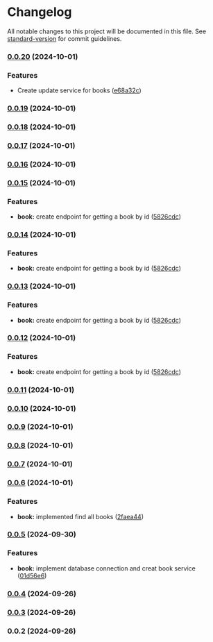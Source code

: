 # Changelog

All notable changes to this project will be documented in this file. See [standard-version](https://github.com/conventional-changelog/standard-version) for commit guidelines.

### [0.0.20](https://github.com/esgiraldop/library-nest-js/compare/v0.0.19...v0.0.20) (2024-10-01)


### Features

* Create update service for books ([e68a32c](https://github.com/esgiraldop/library-nest-js/commit/e68a32c71a2c68b072c90c6faace937e4c7adc16))

### [0.0.19](https://github.com/esgiraldop/library-nest-js/compare/v0.0.18...v0.0.19) (2024-10-01)

### [0.0.18](https://github.com/esgiraldop/library-nest-js/compare/v0.0.17...v0.0.18) (2024-10-01)

### [0.0.17](https://github.com/esgiraldop/library-nest-js/compare/v0.0.16...v0.0.17) (2024-10-01)

### [0.0.16](https://github.com/esgiraldop/library-nest-js/compare/v0.0.15...v0.0.16) (2024-10-01)

### [0.0.15](https://github.com/esgiraldop/library-nest-js/compare/v0.0.14...v0.0.15) (2024-10-01)


### Features

* **book:** create endpoint for getting a book by id ([5826cdc](https://github.com/esgiraldop/library-nest-js/commit/5826cdcc8ecce9907d8e4ef5945b3441ff288342))

### [0.0.14](https://github.com/esgiraldop/library-nest-js/compare/v0.0.11...v0.0.14) (2024-10-01)

### Features

- **book:** create endpoint for getting a book by id ([5826cdc](https://github.com/esgiraldop/library-nest-js/commit/5826cdcc8ecce9907d8e4ef5945b3441ff288342))

### [0.0.13](https://github.com/esgiraldop/library-nest-js/compare/v0.0.11...v0.0.13) (2024-10-01)

### Features

- **book:** create endpoint for getting a book by id ([5826cdc](https://github.com/esgiraldop/library-nest-js/commit/5826cdcc8ecce9907d8e4ef5945b3441ff288342))

### [0.0.12](https://github.com/esgiraldop/library-nest-js/compare/v0.0.11...v0.0.12) (2024-10-01)

### Features

- **book:** create endpoint for getting a book by id ([5826cdc](https://github.com/esgiraldop/library-nest-js/commit/5826cdcc8ecce9907d8e4ef5945b3441ff288342))

### [0.0.11](https://github.com/esgiraldop/library-nest-js/compare/v0.0.10...v0.0.11) (2024-10-01)

### [0.0.10](https://github.com/esgiraldop/library-nest-js/compare/v0.0.9...v0.0.10) (2024-10-01)

### [0.0.9](https://github.com/esgiraldop/library-nest-js/compare/v0.0.8...v0.0.9) (2024-10-01)

### [0.0.8](https://github.com/esgiraldop/library-nest-js/compare/v0.0.7...v0.0.8) (2024-10-01)

### [0.0.7](https://github.com/esgiraldop/library-nest-js/compare/v0.0.6...v0.0.7) (2024-10-01)

### [0.0.6](https://github.com/esgiraldop/library-nest-js/compare/v0.0.5...v0.0.6) (2024-10-01)

### Features

- **book:** implemented find all books ([2faea44](https://github.com/esgiraldop/library-nest-js/commit/2faea4444eaf1c6db06ca43144253c0013230438))

### [0.0.5](https://github.com/esgiraldop/library-nest-js/compare/v0.0.4...v0.0.5) (2024-09-30)

### Features

- **book:** implement database connection and creat book service ([01d56e6](https://github.com/esgiraldop/library-nest-js/commit/01d56e6d76ce40df44b3ded7199a39bc1322b4a8))

### [0.0.4](https://github.com/esgiraldop/library-nest-js/compare/v0.0.3...v0.0.4) (2024-09-26)

### [0.0.3](https://github.com/esgiraldop/library-nest-js/compare/v0.0.2...v0.0.3) (2024-09-26)

### 0.0.2 (2024-09-26)

